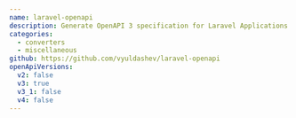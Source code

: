 ```yaml
---
name: laravel-openapi
description: Generate OpenAPI 3 specification for Laravel Applications.
categories:
  - converters
  - miscellaneous
github: https://github.com/vyuldashev/laravel-openapi
openApiVersions:
  v2: false
  v3: true
  v3_1: false
  v4: false
---
```

